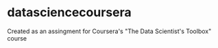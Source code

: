 # datasciencecoursera
Created as an assingment for Coursera's "The Data Scientist's Toolbox" course
